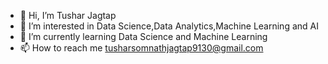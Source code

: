 - 👋 Hi, I’m Tushar Jagtap
- 👀 I’m interested in Data Science,Data Analytics,Machine Learning and AI
- 🌱 I’m currently learning Data Science and Machine Learning
- 📫 How to reach me tusharsomnathjagtap9130@gmail.com

<!---
tusharprog/tusharprog is a ✨ special ✨ repository because its `README.md` (this file) appears on your GitHub profile.
You can click the Preview link to take a look at your changes.
--->
